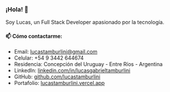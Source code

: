 ### ¡Hola! 👋

Soy Lucas, un Full Stack Developer apasionado por la tecnología.

#### 📫 Cómo contactarme:
- Email: lucastamburlini@gmail.com  
- Celular: +54 9 3442 644674
- Residencia: Concepción del Uruguay - Entre Ríos - Argentina
- LinkedIn: [linkedin.com/in/lucasgabrieltamburlini](www.linkedin.com/in/lucasgabrieltamburlini)
- GitHub: [github.com/lucastamburlini](https://github.com/lucastamburlini)
- Portafolio: [lucastamburlini.vercel.app](https://lucastamburlini.vercel.app)

